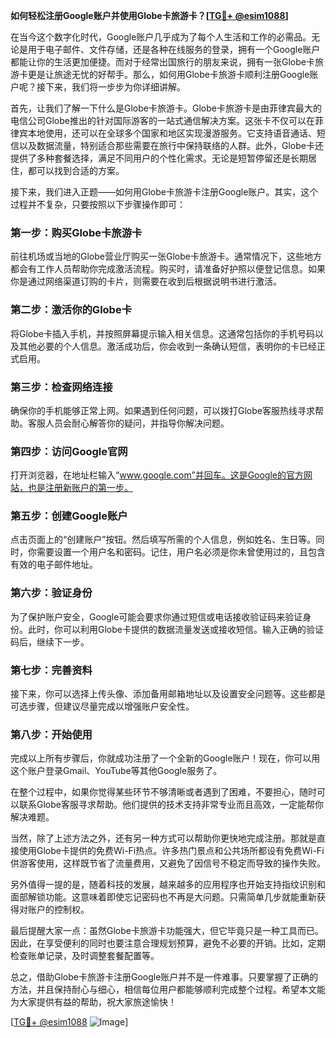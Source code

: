 **如何轻松注册Google账户并使用Globe卡旅游卡？[[TG💪+ @esim1088](https://t.me/s/esim1088)]**

在当今这个数字化时代，Google账户几乎成为了每个人生活和工作的必需品。无论是用于电子邮件、文件存储，还是各种在线服务的登录，拥有一个Google账户都能让你的生活更加便捷。而对于经常出国旅行的朋友来说，拥有一张Globe卡旅游卡更是让旅途无忧的好帮手。那么，如何用Globe卡旅游卡顺利注册Google账户呢？接下来，我们将一步步为你详细讲解。

首先，让我们了解一下什么是Globe卡旅游卡。Globe卡旅游卡是由菲律宾最大的电信公司Globe推出的针对国际游客的一站式通信解决方案。这张卡不仅可以在菲律宾本地使用，还可以在全球多个国家和地区实现漫游服务。它支持语音通话、短信以及数据流量，特别适合那些需要在旅行中保持联络的人群。此外，Globe卡还提供了多种套餐选择，满足不同用户的个性化需求。无论是短暂停留还是长期居住，都可以找到合适的方案。

接下来，我们进入正题——如何用Globe卡旅游卡注册Google账户。其实，这个过程并不复杂，只要按照以下步骤操作即可：

### 第一步：购买Globe卡旅游卡

前往机场或当地的Globe营业厅购买一张Globe卡旅游卡。通常情况下，这些地方都会有工作人员帮助你完成激活流程。购买时，请准备好护照以便登记信息。如果你是通过网络渠道订购的卡片，则需要在收到后根据说明书进行激活。

### 第二步：激活你的Globe卡

将Globe卡插入手机，并按照屏幕提示输入相关信息。这通常包括你的手机号码以及其他必要的个人信息。激活成功后，你会收到一条确认短信，表明你的卡已经正式启用。

### 第三步：检查网络连接

确保你的手机能够正常上网。如果遇到任何问题，可以拨打Globe客服热线寻求帮助。客服人员会耐心解答你的疑问，并指导你解决问题。

### 第四步：访问Google官网

打开浏览器，在地址栏输入“www.google.com”并回车。这是Google的官方网站，也是注册新账户的第一步。

### 第五步：创建Google账户

点击页面上的“创建账户”按钮。然后填写所需的个人信息，例如姓名、生日等。同时，你需要设置一个用户名和密码。记住，用户名必须是你未曾使用过的，且包含有效的电子邮件地址。

### 第六步：验证身份

为了保护账户安全，Google可能会要求你通过短信或电话接收验证码来验证身份。此时，你可以利用Globe卡提供的数据流量发送或接收短信。输入正确的验证码后，继续下一步。

### 第七步：完善资料

接下来，你可以选择上传头像、添加备用邮箱地址以及设置安全问题等。这些都是可选步骤，但建议尽量完成以增强账户安全性。

### 第八步：开始使用

完成以上所有步骤后，你就成功注册了一个全新的Google账户！现在，你可以用这个账户登录Gmail、YouTube等其他Google服务了。

在整个过程中，如果你觉得某些环节不够清晰或者遇到了困难，不要担心，随时可以联系Globe客服寻求帮助。他们提供的技术支持非常专业而且高效，一定能帮你解决难题。

当然，除了上述方法之外，还有另一种方式可以帮助你更快地完成注册。那就是直接使用Globe卡提供的免费Wi-Fi热点。许多热门景点和公共场所都设有免费Wi-Fi供游客使用，这样既节省了流量费用，又避免了因信号不稳定而导致的操作失败。

另外值得一提的是，随着科技的发展，越来越多的应用程序也开始支持指纹识别和面部解锁功能。这意味着即使忘记密码也不再是大问题。只需简单几步就能重新获得对账户的控制权。

最后提醒大家一点：虽然Globe卡旅游卡功能强大，但它毕竟只是一种工具而已。因此，在享受便利的同时也要注意合理规划预算，避免不必要的开销。比如，定期检查账单记录，及时调整套餐配置等。

总之，借助Globe卡旅游卡注册Google账户并不是一件难事。只要掌握了正确的方法，并且保持耐心与细心，相信每位用户都能够顺利完成整个过程。希望本文能为大家提供有益的帮助，祝大家旅途愉快！

[[TG💪+ @esim1088](https://t.me/s/esim1088) ![Image](https://i.postimg.cc/4NQfJmqS/Snipaste-2025-05-13-00-14-12.png)]